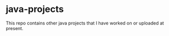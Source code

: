 # java-projects
This repo contains other java projects that I have worked on or uploaded at present.
